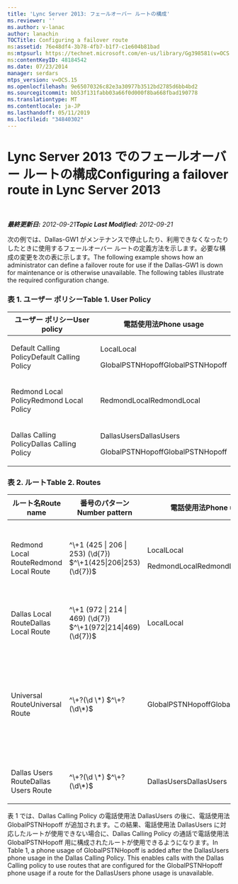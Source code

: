 ```yaml
---
title: 'Lync Server 2013: フェールオーバー ルートの構成'
ms.reviewer: ''
ms.author: v-lanac
author: lanachin
TOCTitle: Configuring a failover route
ms:assetid: 76e48df4-3b78-4fb7-b1f7-c1e604b81bad
ms:mtpsurl: https://technet.microsoft.com/en-us/library/Gg398581(v=OCS.15)
ms:contentKeyID: 48184542
ms.date: 07/23/2014
manager: serdars
mtps_version: v=OCS.15
ms.openlocfilehash: 9e65070326c82e3a30977b3512bd2785d6bb4bd2
ms.sourcegitcommit: bb53f131fabb03a66f0d000f8ba668fbad190778
ms.translationtype: MT
ms.contentlocale: ja-JP
ms.lasthandoff: 05/11/2019
ms.locfileid: "34840302"
---
```

<div data-xmlns="http://www.w3.org/1999/xhtml">

<div class="topic" data-xmlns="http://www.w3.org/1999/xhtml" data-msxsl="urn:schemas-microsoft-com:xslt" data-cs="http://msdn.microsoft.com/en-us/">

<div data-asp="http://msdn2.microsoft.com/asp">

# <a name="configuring-a-failover-route-in-lync-server-2013"></a><span data-ttu-id="4bf84-102">Lync Server 2013 でのフェールオーバー ルートの構成</span><span class="sxs-lookup"><span data-stu-id="4bf84-102">Configuring a failover route in Lync Server 2013</span></span>

</div>

<div id="mainSection">

<div id="mainBody">

<span> </span>

<span data-ttu-id="4bf84-103">_**最終更新日:** 2012-09-21_</span><span class="sxs-lookup"><span data-stu-id="4bf84-103">_**Topic Last Modified:** 2012-09-21_</span></span>

<span data-ttu-id="4bf84-p101">次の例では、Dallas-GW1 がメンテナンスで停止したり、利用できなくなったりしたときに使用するフェールオーバー ルートの定義方法を示します。必要な構成の変更を次の表に示します。</span><span class="sxs-lookup"><span data-stu-id="4bf84-p101">The following example shows how an administrator can define a failover route for use if the Dallas-GW1 is down for maintenance or is otherwise unavailable. The following tables illustrate the required configuration change.</span></span>

### <a name="table-1-user-policy"></a><span data-ttu-id="4bf84-p102">表 1. ユーザー ポリシー</span><span class="sxs-lookup"><span data-stu-id="4bf84-p102">Table 1. User Policy</span></span>

<table>
<colgroup>
<col style="width: 50%" />
<col style="width: 50%" />
</colgroup>
<thead>
<tr class="header">
<th><span data-ttu-id="4bf84-108">ユーザー ポリシー</span><span class="sxs-lookup"><span data-stu-id="4bf84-108">User policy</span></span></th>
<th><span data-ttu-id="4bf84-109">電話使用法</span><span class="sxs-lookup"><span data-stu-id="4bf84-109">Phone usage</span></span></th>
</tr>
</thead>
<tbody>
<tr class="odd">
<td><p><span data-ttu-id="4bf84-110">Default Calling Policy</span><span class="sxs-lookup"><span data-stu-id="4bf84-110">Default Calling Policy</span></span></p></td>
<td><p><span data-ttu-id="4bf84-111">Local</span><span class="sxs-lookup"><span data-stu-id="4bf84-111">Local</span></span></p>
<p><span data-ttu-id="4bf84-112">GlobalPSTNHopoff</span><span class="sxs-lookup"><span data-stu-id="4bf84-112">GlobalPSTNHopoff</span></span></p></td>
</tr>
<tr class="even">
<td><p><span data-ttu-id="4bf84-113">Redmond Local Policy</span><span class="sxs-lookup"><span data-stu-id="4bf84-113">Redmond Local Policy</span></span></p></td>
<td><p><span data-ttu-id="4bf84-114">RedmondLocal</span><span class="sxs-lookup"><span data-stu-id="4bf84-114">RedmondLocal</span></span></p></td>
</tr>
<tr class="odd">
<td><p><span data-ttu-id="4bf84-115">Dallas Calling Policy</span><span class="sxs-lookup"><span data-stu-id="4bf84-115">Dallas Calling Policy</span></span></p></td>
<td><p><span data-ttu-id="4bf84-116">DallasUsers</span><span class="sxs-lookup"><span data-stu-id="4bf84-116">DallasUsers</span></span></p>
<p><span data-ttu-id="4bf84-117">GlobalPSTNHopoff</span><span class="sxs-lookup"><span data-stu-id="4bf84-117">GlobalPSTNHopoff</span></span></p></td>
</tr>
</tbody>
</table>


### <a name="table-2-routes"></a><span data-ttu-id="4bf84-p103">表 2. ルート</span><span class="sxs-lookup"><span data-stu-id="4bf84-p103">Table 2. Routes</span></span>

<table>
<colgroup>
<col style="width: 20%" />
<col style="width: 20%" />
<col style="width: 20%" />
<col style="width: 20%" />
<col style="width: 20%" />
</colgroup>
<thead>
<tr class="header">
<th><span data-ttu-id="4bf84-120">ルート名</span><span class="sxs-lookup"><span data-stu-id="4bf84-120">Route name</span></span></th>
<th><span data-ttu-id="4bf84-121">番号のパターン</span><span class="sxs-lookup"><span data-stu-id="4bf84-121">Number pattern</span></span></th>
<th><span data-ttu-id="4bf84-122">電話使用法</span><span class="sxs-lookup"><span data-stu-id="4bf84-122">Phone usage</span></span></th>
<th><span data-ttu-id="4bf84-123">トランク</span><span class="sxs-lookup"><span data-stu-id="4bf84-123">Trunk</span></span></th>
<th><span data-ttu-id="4bf84-124">ゲートウェイ</span><span class="sxs-lookup"><span data-stu-id="4bf84-124">Gateway</span></span></th>
</tr>
</thead>
<tbody>
<tr class="odd">
<td><p><span data-ttu-id="4bf84-125">Redmond Local Route</span><span class="sxs-lookup"><span data-stu-id="4bf84-125">Redmond Local Route</span></span></p></td>
<td><p><span data-ttu-id="4bf84-126">^\+1 (425 | 206 | 253) (\d{7}) $</span><span class="sxs-lookup"><span data-stu-id="4bf84-126">^\+1(425|206|253)(\d{7})$</span></span></p></td>
<td><p><span data-ttu-id="4bf84-127">Local</span><span class="sxs-lookup"><span data-stu-id="4bf84-127">Local</span></span></p>
<p><span data-ttu-id="4bf84-128">RedmondLocal</span><span class="sxs-lookup"><span data-stu-id="4bf84-128">RedmondLocal</span></span></p></td>
<td><p><span data-ttu-id="4bf84-129">Trunk1</span><span class="sxs-lookup"><span data-stu-id="4bf84-129">Trunk1</span></span></p>
<p><span data-ttu-id="4bf84-130">Trunk2</span><span class="sxs-lookup"><span data-stu-id="4bf84-130">Trunk2</span></span></p></td>
<td><p><span data-ttu-id="4bf84-131">Red-GW1</span><span class="sxs-lookup"><span data-stu-id="4bf84-131">Red-GW1</span></span></p>
<p><span data-ttu-id="4bf84-132">Red-GW2</span><span class="sxs-lookup"><span data-stu-id="4bf84-132">Red-GW2</span></span></p></td>
</tr>
<tr class="even">
<td><p><span data-ttu-id="4bf84-133">Dallas Local Route</span><span class="sxs-lookup"><span data-stu-id="4bf84-133">Dallas Local Route</span></span></p></td>
<td><p><span data-ttu-id="4bf84-134">^\+1 (972 | 214 | 469) (\d{7}) $</span><span class="sxs-lookup"><span data-stu-id="4bf84-134">^\+1(972|214|469)(\d{7})$</span></span></p></td>
<td><p><span data-ttu-id="4bf84-135">Local</span><span class="sxs-lookup"><span data-stu-id="4bf84-135">Local</span></span></p></td>
<td><p><span data-ttu-id="4bf84-136">Trunk3</span><span class="sxs-lookup"><span data-stu-id="4bf84-136">Trunk3</span></span></p></td>
<td><p><span data-ttu-id="4bf84-137">Dallas-GW1</span><span class="sxs-lookup"><span data-stu-id="4bf84-137">Dallas-GW1</span></span></p></td>
</tr>
<tr class="odd">
<td><p><span data-ttu-id="4bf84-138">Universal Route</span><span class="sxs-lookup"><span data-stu-id="4bf84-138">Universal Route</span></span></p></td>
<td><p><span data-ttu-id="4bf84-139">^\+?(\d \*) $</span><span class="sxs-lookup"><span data-stu-id="4bf84-139">^\+?(\d\*)$</span></span></p></td>
<td><p><span data-ttu-id="4bf84-140">GlobalPSTNHopoff</span><span class="sxs-lookup"><span data-stu-id="4bf84-140">GlobalPSTNHopoff</span></span></p></td>
<td><p><span data-ttu-id="4bf84-141">Trunk1</span><span class="sxs-lookup"><span data-stu-id="4bf84-141">Trunk1</span></span></p>
<p><span data-ttu-id="4bf84-142">Trunk2</span><span class="sxs-lookup"><span data-stu-id="4bf84-142">Trunk2</span></span></p>
<p><span data-ttu-id="4bf84-143">Trunk3</span><span class="sxs-lookup"><span data-stu-id="4bf84-143">Trunk3</span></span></p></td>
<td><p><span data-ttu-id="4bf84-144">Red-GW1</span><span class="sxs-lookup"><span data-stu-id="4bf84-144">Red-GW1</span></span></p>
<p><span data-ttu-id="4bf84-145">Red-GW2</span><span class="sxs-lookup"><span data-stu-id="4bf84-145">Red-GW2</span></span></p>
<p><span data-ttu-id="4bf84-146">Dallas-GW1</span><span class="sxs-lookup"><span data-stu-id="4bf84-146">Dallas-GW1</span></span></p></td>
</tr>
<tr class="even">
<td><p><span data-ttu-id="4bf84-147">Dallas Users Route</span><span class="sxs-lookup"><span data-stu-id="4bf84-147">Dallas Users Route</span></span></p></td>
<td><p><span data-ttu-id="4bf84-148">^\+?(\d \*) $</span><span class="sxs-lookup"><span data-stu-id="4bf84-148">^\+?(\d\*)$</span></span></p></td>
<td><p><span data-ttu-id="4bf84-149">DallasUsers</span><span class="sxs-lookup"><span data-stu-id="4bf84-149">DallasUsers</span></span></p></td>
<td><p><span data-ttu-id="4bf84-150">Trunk3</span><span class="sxs-lookup"><span data-stu-id="4bf84-150">Trunk3</span></span></p></td>
<td><p><span data-ttu-id="4bf84-151">Dallas-GW1</span><span class="sxs-lookup"><span data-stu-id="4bf84-151">Dallas-GW1</span></span></p></td>
</tr>
</tbody>
</table>


<span data-ttu-id="4bf84-p104">表 1 では、Dallas Calling Policy の電話使用法 DallasUsers の後に、電話使用法 GlobalPSTNHopoff が追加されます。この結果、電話使用法 DallasUsers に対応したルートが使用できない場合に、Dallas Calling Policy の通話で電話使用法 GlobalPSTNHopoff 用に構成されたルートが使用できるようになります。</span><span class="sxs-lookup"><span data-stu-id="4bf84-p104">In Table 1, a phone usage of GlobalPSTNHopoff is added after the DallasUsers phone usage in the Dallas Calling Policy. This enables calls with the Dallas Calling policy to use routes that are configured for the GlobalPSTNHopoff phone usage if a route for the DallasUsers phone usage is unavailable.</span></span>

</div>

<span> </span>

</div>

</div>

</div>

